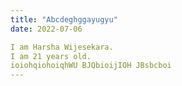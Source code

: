 ```yaml
---
title: "Abcdeghggayugyu"
date: 2022-07-06

I am Harsha Wijesekara.
I am 21 years old.
ioiohqiohoiqhWU BJQbioijIOH JBsbcboi
---
```

